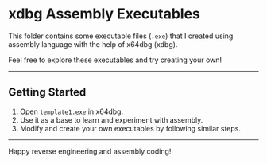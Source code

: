# xdbg Assembly Executables

This folder contains some executable files (`.exe`) that I created using assembly language with the help of x64dbg (xdbg).

Feel free to explore these executables and try creating your own!

---

## Getting Started

1. Open `template1.exe` in x64dbg.
2. Use it as a base to learn and experiment with assembly.
3. Modify and create your own executables by following similar steps.

---

Happy reverse engineering and assembly coding!

